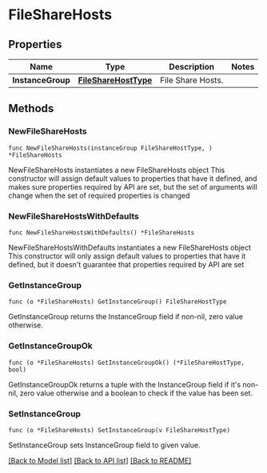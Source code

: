 # FileShareHosts

## Properties

Name | Type | Description | Notes
------------ | ------------- | ------------- | -------------
**InstanceGroup** | [**FileShareHostType**](FileShareHostType.md) | File Share Hosts. | 

## Methods

### NewFileShareHosts

`func NewFileShareHosts(instanceGroup FileShareHostType, ) *FileShareHosts`

NewFileShareHosts instantiates a new FileShareHosts object
This constructor will assign default values to properties that have it defined,
and makes sure properties required by API are set, but the set of arguments
will change when the set of required properties is changed

### NewFileShareHostsWithDefaults

`func NewFileShareHostsWithDefaults() *FileShareHosts`

NewFileShareHostsWithDefaults instantiates a new FileShareHosts object
This constructor will only assign default values to properties that have it defined,
but it doesn't guarantee that properties required by API are set

### GetInstanceGroup

`func (o *FileShareHosts) GetInstanceGroup() FileShareHostType`

GetInstanceGroup returns the InstanceGroup field if non-nil, zero value otherwise.

### GetInstanceGroupOk

`func (o *FileShareHosts) GetInstanceGroupOk() (*FileShareHostType, bool)`

GetInstanceGroupOk returns a tuple with the InstanceGroup field if it's non-nil, zero value otherwise
and a boolean to check if the value has been set.

### SetInstanceGroup

`func (o *FileShareHosts) SetInstanceGroup(v FileShareHostType)`

SetInstanceGroup sets InstanceGroup field to given value.



[[Back to Model list]](../README.md#documentation-for-models) [[Back to API list]](../README.md#documentation-for-api-endpoints) [[Back to README]](../README.md)


